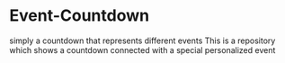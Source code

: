 # Event-Countdown
simply a countdown that represents different events
This is a repository which shows a countdown connected with a special personalized event
